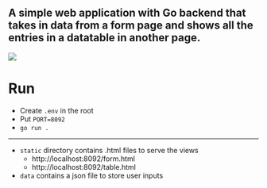 ## A simple web application with Go backend that takes in data from a form page and shows all the entries in a datatable in another page.

[<img src="http://g.recordit.co/j1B8C3VNAg.gif">](https://recordit.co/j1B8C3VNAg)


# Run
- Create `.env` in the root
- Put `PORT=8092`
- `go run .`

----

- `static` directory contains .html files to serve the views
  - http://localhost:8092/form.html
  - http://localhost:8092/table.html
- `data` contains a json file to store user inputs

